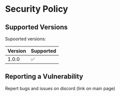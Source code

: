 # Security Policy

## Supported Versions

Supoorted versions:

| Version | Supported          |
| ------- | ------------------ |
|  1.0.0  | :white_check_mark: |

## Reporting a Vulnerability
Repert bugs and issues on discord (link on main page)

